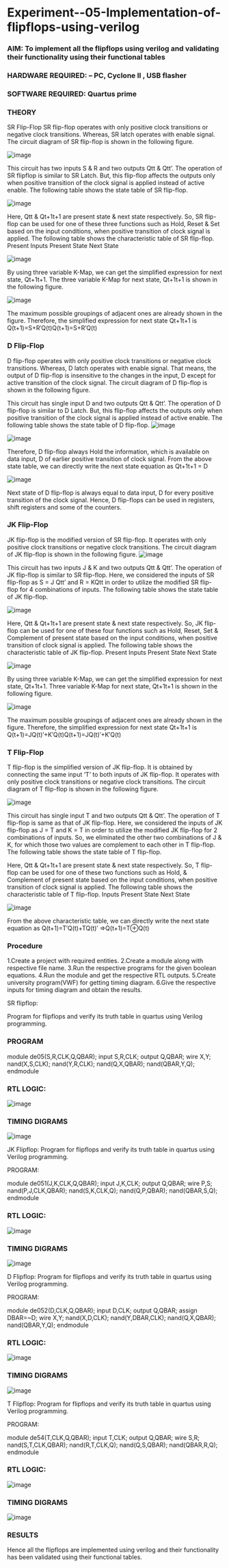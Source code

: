 # Experiment--05-Implementation-of-flipflops-using-verilog
### AIM: To implement all the flipflops using verilog and validating their functionality using their functional tables
### HARDWARE REQUIRED:  – PC, Cyclone II , USB flasher
### SOFTWARE REQUIRED:   Quartus prime
### THEORY 
SR Flip-Flop
SR flip-flop operates with only positive clock transitions or negative clock transitions. Whereas, SR latch operates with enable signal. The circuit diagram of SR flip-flop is shown in the following figure.

![image](https://user-images.githubusercontent.com/36288975/167910294-bb550548-b1dc-4cba-9044-31d9037d476b.png)

 
This circuit has two inputs S & R and two outputs Qtt & Qtt’. The operation of SR flipflop is similar to SR Latch. But, this flip-flop affects the outputs only when positive transition of the clock signal is applied instead of active enable.
The following table shows the state table of SR flip-flop.


![image](https://user-images.githubusercontent.com/36288975/167910648-ced88e69-869c-42e2-9718-a285a3902446.png)


Here, Qtt & Qt+1t+1 are present state & next state respectively. So, SR flip-flop can be used for one of these three functions such as Hold, Reset & Set based on the input conditions, when positive transition of clock signal is applied. The following table shows the characteristic table of SR flip-flop.
Present Inputs	Present State	Next State


![image](https://user-images.githubusercontent.com/36288975/167908180-5fc9d589-1cb5-41f5-b2c8-927e04f5f387.png)

By using three variable K-Map, we can get the simplified expression for next state, Qt+1t+1. The three variable K-Map for next state, Qt+1t+1 is shown in the following figure.

![image](https://user-images.githubusercontent.com/36288975/167908214-25b30a54-db20-4bcb-9385-5f93a1982a09.png)

 
The maximum possible groupings of adjacent ones are already shown in the figure. Therefore, the simplified expression for next state Qt+1t+1 is
Q(t+1)=S+R′Q(t)Q(t+1)=S+R′Q(t)


### D Flip-Flop
D flip-flop operates with only positive clock transitions or negative clock transitions. Whereas, D latch operates with enable signal. That means, the output of D flip-flop is insensitive to the changes in the input, D except for active transition of the clock signal. The circuit diagram of D flip-flop is shown in the following figure.
 
This circuit has single input D and two outputs Qtt & Qtt’. The operation of D flip-flop is similar to D Latch. But, this flip-flop affects the outputs only when positive transition of the clock signal is applied instead of active enable.
The following table shows the state table of D flip-flop.
![image](https://user-images.githubusercontent.com/36288975/167908342-e03f0cbb-5958-43bb-b74a-5e3ec2341675.png)

![image](https://user-images.githubusercontent.com/36288975/167910325-aeef0739-0a54-40e2-bebd-6f5fa0cad10e.png)



Therefore, D flip-flop always Hold the information, which is available on data input, D of earlier positive transition of clock signal. From the above state table, we can directly write the next state equation as
Qt+1t+1 = D



![image](https://user-images.githubusercontent.com/36288975/167908850-d39d07ba-7f9d-490a-b9f2-274e189fd047.png)

Next state of D flip-flop is always equal to data input, D for every positive transition of the clock signal. Hence, D flip-flops can be used in registers, shift registers and some of the counters.


### JK Flip-Flop
JK flip-flop is the modified version of SR flip-flop. It operates with only positive clock transitions or negative clock transitions. The circuit diagram of JK flip-flop is shown in the following figure.
![image](https://user-images.githubusercontent.com/36288975/167910378-d2d984a7-2815-4d17-8c41-ee4bdf59ec24.png) 

 
This circuit has two inputs J & K and two outputs Qtt & Qtt’. The operation of JK flip-flop is similar to SR flip-flop. Here, we considered the inputs of SR flip-flop as S = J Qtt’ and R = KQtt in order to utilize the modified SR flip-flop for 4 combinations of inputs.
The following table shows the state table of JK flip-flop.


![image](https://user-images.githubusercontent.com/36288975/167908575-59c35afb-50d3-46a2-888c-47478a3179d5.png)

Here, Qtt & Qt+1t+1 are present state & next state respectively. So, JK flip-flop can be used for one of these four functions such as Hold, Reset, Set & Complement of present state based on the input conditions, when positive transition of clock signal is applied. The following table shows the characteristic table of JK flip-flop.
Present Inputs	Present State	Next State

![image](https://user-images.githubusercontent.com/36288975/167908664-c854ffe9-0bd3-44c2-bfa6-e53928181c69.png)


By using three variable K-Map, we can get the simplified expression for next state, Qt+1t+1. Three variable K-Map for next state, Qt+1t+1 is shown in the following figure.
 
 
 ![image](https://user-images.githubusercontent.com/36288975/167908688-fa93c3e9-8323-4864-947d-c11d163d5a90.png)

The maximum possible groupings of adjacent ones are already shown in the figure. Therefore, the simplified expression for next state Qt+1t+1 is
Q(t+1)=JQ(t)′+K′Q(t)Q(t+1)=JQ(t)′+K′Q(t)



### T Flip-Flop
T flip-flop is the simplified version of JK flip-flop. It is obtained by connecting the same input ‘T’ to both inputs of JK flip-flop. It operates with only positive clock transitions or negative clock transitions. The circuit diagram of T flip-flop is shown in the following figure.

![image](https://user-images.githubusercontent.com/36288975/167911534-5f3c445d-bc68-46e2-9a9c-7efce5febc60.png)



This circuit has single input T and two outputs Qtt & Qtt’. The operation of T flip-flop is same as that of JK flip-flop. Here, we considered the inputs of JK flip-flop as J = T and K = T in order to utilize the modified JK flip-flop for 2 combinations of inputs. So, we eliminated the other two combinations of J & K, for which those two values are complement to each other in T flip-flop.
The following table shows the state table of T flip-flop.



Here, Qtt & Qt+1t+1 are present state & next state respectively. So, T flip-flop can be used for one of these two functions such as Hold, & Complement of present state based on the input conditions, when positive transition of clock signal is applied. The following table shows the characteristic table of T flip-flop.
Inputs	Present State	Next State


![image](https://user-images.githubusercontent.com/36288975/167909015-53aa9450-3f28-4202-887a-79d88228f8a0.png)

From the above characteristic table, we can directly write the next state equation as
Q(t+1)=T′Q(t)+TQ(t)′
⇒Q(t+1)=T⊕Q(t)

### Procedure
1.Create a project with required entities. 2.Create a module along with respective file name. 3.Run the respective programs for the given boolean equations. 4.Run the module and get the respective RTL outputs. 5.Create university program(VWF) for getting timing diagram. 6.Give the respective inputs for timing diagram and obtain the results.

SR flipflop:

Program for flipflops  and verify its truth table in quartus using Verilog programming.


### PROGRAM 

module de05(S,R,CLK,Q,QBAR);
input S,R,CLK;
output Q,QBAR;
wire X,Y;
nand(X,S,CLK);
nand(Y,R,CLK);
nand(Q,X,QBAR);
nand(QBAR,Y,Q);
endmodule

  
### RTL LOGIC:

![image](https://user-images.githubusercontent.com/119475507/214629586-9e989406-7b80-499d-9928-0a3a7add5fb2.png)

### TIMING DIGRAMS 
![image](https://user-images.githubusercontent.com/119475507/214629883-ae5cb542-6f53-4bf1-9333-7914e67b7b28.png)

JK Flipflop:
Program for flipflops  and verify its truth table in quartus using Verilog programming.

PROGRAM:

module de051(J,K,CLK,Q,QBAR);
input J,K,CLK;
output Q,QBAR;
wire P,S;
nand(P,J,CLK,QBAR);
nand(S,K,CLK,Q);
nand(Q,P,QBAR);
nand(QBAR,S,Q);
endmodule

### RTL LOGIC:
![image](https://user-images.githubusercontent.com/119475507/214630430-0a61e83a-c9f2-4089-b3dd-fc50de23a03c.png)

### TIMING DIGRAMS 
![image](https://user-images.githubusercontent.com/119475507/214630569-1002c6de-6d64-4bf6-a7c3-0f6a5c32c249.png)

D Flipflop:
Program for flipflops  and verify its truth table in quartus using Verilog programming.

PROGRAM:

module de052(D,CLK,Q,QBAR);
input D,CLK;
output Q,QBAR;
assign DBAR=~D;
wire X,Y;
nand(X,D,CLK);
nand(Y,DBAR,CLK);
nand(Q,X,QBAR);
nand(QBAR,Y,Q);
endmodule

### RTL LOGIC:
![image](https://user-images.githubusercontent.com/119475507/214630929-90a20666-7b09-47a6-b900-1d8b9289fbdc.png)

### TIMING DIGRAMS 
![image](https://user-images.githubusercontent.com/119475507/214631469-f486bce8-5950-4383-8824-3f19853180b3.png)


T Flipflop:
Program for flipflops  and verify its truth table in quartus using Verilog programming.

PROGRAM:

module de54(T,CLK,Q,QBAR);
input T,CLK;
output Q,QBAR;
wire S,R;
nand(S,T,CLK,QBAR);
nand(R,T,CLK,Q);
nand(Q,S,QBAR);
nand(QBAR,R,Q);
endmodule

### RTL LOGIC:
![image](https://user-images.githubusercontent.com/119475507/214631807-e2b47909-94b3-4891-a593-7308d1f143a7.png)

### TIMING DIGRAMS 
![image](https://user-images.githubusercontent.com/119475507/214631991-b954a902-f275-4b43-ab62-15f70abfa6c8.png)


### RESULTS 
Hence all the flipflops are implemented using verilog and their functionality has been validated using their functional tables.
